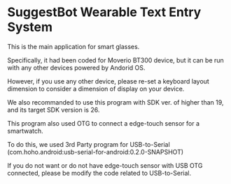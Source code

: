 # SuggestBot Wearable Text Entry System

This is the main application for smart glasses.

Specifically, it had been coded for Moverio BT300 device, but it can be run with any other devices powered by Andorid OS.

However, if you use any other device, please re-set a keyboard layout dimension to consider a dimension of display on your device.

We also recommanded to use this program with SDK ver. of higher than 19, and its target SDK version is 26.


This program also used OTG to connect a edge-touch sensor for a smartwatch. 

To do this, we used 3rd Party program for USB-to-Serial (com.hoho.android:usb-serial-for-android:0.2.0-SNAPSHOT)


If you do not want or do not have edge-touch sensor with USB OTG connected, please be modify the code related to USB-to-Serial.

